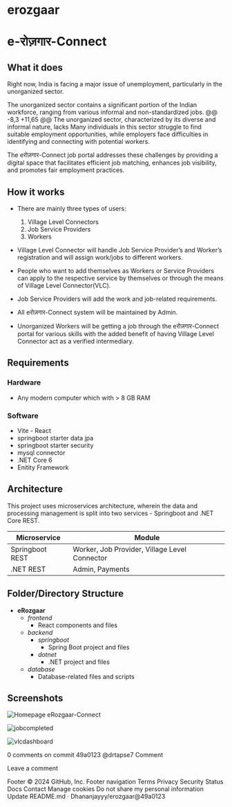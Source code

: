# erozgaar
# e-रोज़गार-Connect

## What it does

Right now, India is facing a major issue of unemployment, particularly in the unorganized sector.

The unorganized sector contains a significant portion of the Indian workforce, ranging from various informal and non-standardized jobs.
@@ -8,3 +11,65 @@ The unorganized sector, characterized by its diverse and informal nature, lacks
Many individuals in this sector struggle to find suitable employment opportunities, while employers face difficulties in identifying and connecting with potential workers.	

The eरोज़गार-Connect job portal addresses these challenges by providing a digital space that facilitates efficient job matching, enhances job visibility, and promotes fair employment practices.

## How it works

- There are mainly three types of users:
  1. Village Level Connectors
  2. Job Service Providers
  3. Workers

- Village Level Connector will handle Job Service Provider’s and Worker’s
registration and will assign work/jobs to different workers.
- People who want to add themselves as Workers or Service Providers can apply to
the respective service by themselves or through the means of Village Level
Connector(VLC).
- Job Service Providers will add the work and job-related requirements.
- All eरोज़गार-Connect system will be maintained by Admin.
- Unorganized Workers will be getting a job through the eरोज़गार-Connect portal for
various skills with the added benefit of having Village Level Connector act as a verified
intermediary.

## Requirements
### Hardware

* Any modern computer which with > 8 GB RAM

### Software

*   Vite - React
*   springboot starter data jpa
*   springboot starter security
*   mysql connector
*   .NET Core 6
*   Enitity Framework

## Architecture

This project uses microservices architecture, wherein the data and processing management is split into two services - Springboot and .NET Core REST.

| Microservice | Module  |
|-------------------|-------------------|
| Springboot REST           | Worker, Job Provider, Village Level Connector|
| .NET REST| Admin, Payments |

## Folder/Directory Structure

- **eRozgaar**
  - *frontend*
    - React components and files
  - *backend*
    - *springboot*
      - Spring Boot project and files
    - *dotnet*
      - .NET project and files
  - *database*
    - Database-related files and scripts

## Screenshots
![Homepage eRozgaar-Connect](https://github.com/Dhananjayyy/erozgaar/assets/36818729/19cb0f6e-e16c-4f58-875c-cd2d672c1c7c)

![jobcompleted](https://github.com/Dhananjayyy/erozgaar/assets/36818729/32545362-9eae-4aa4-8a12-77301c9b82e4)

![vlcdashboard](https://github.com/Dhananjayyy/erozgaar/assets/36818729/660709ca-2191-4b21-b72d-00d2da17e519)

0 comments on commit 49a0123
@drtapse7
Comment
 
Leave a comment
 
Footer
© 2024 GitHub, Inc.
Footer navigation
Terms
Privacy
Security
Status
Docs
Contact
Manage cookies
Do not share my personal information
Update README.md · Dhananjayyy/erozgaar@49a0123
